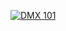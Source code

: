 [![DMX 101](https://img.youtube.com/vi/-SgJDHyGpVg/0.jpg)](https://youtube.com/playlist?list=PLEyo6_xbT5ED9wZ1jTRdbxS8u3eOCiQkx)